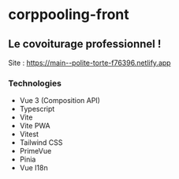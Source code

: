 # corppooling-front

## Le covoiturage professionnel !

Site : <a href="https://main--polite-torte-f76396.netlify.app" target="_blank">https://main--polite-torte-f76396.netlify.app</a>

### Technologies

- Vue 3 (Composition API)
- Typescript
- Vite
- Vite PWA
- Vitest
- Tailwind CSS
- PrimeVue
- Pinia
- Vue I18n
